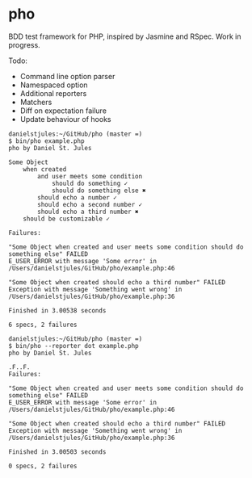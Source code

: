 pho
===

BDD test framework for PHP, inspired by Jasmine and RSpec. Work in progress.

Todo:

 * Command line option parser
 * Namespaced option
 * Additional reporters
 * Matchers
 * Diff on expectation failure
 * Update behaviour of hooks

```
danielstjules:~/GitHub/pho (master =)
$ bin/pho example.php
pho by Daniel St. Jules

Some Object
    when created
        and user meets some condition
            should do something ✓
            should do something else ✖
        should echo a number ✓
        should echo a second number ✓
        should echo a third number ✖
    should be customizable ✓

Failures:

"Some Object when created and user meets some condition should do something else" FAILED
E_USER_ERROR with message 'Some error' in /Users/danielstjules/GitHub/pho/example.php:46

"Some Object when created should echo a third number" FAILED
Exception with message 'Something went wrong' in /Users/danielstjules/GitHub/pho/example.php:36

Finished in 3.00538 seconds

6 specs, 2 failures
```

```
danielstjules:~/GitHub/pho (master =)
$ bin/pho --reporter dot example.php
pho by Daniel St. Jules

.F..F.
Failures:

"Some Object when created and user meets some condition should do something else" FAILED
E_USER_ERROR with message 'Some error' in /Users/danielstjules/GitHub/pho/example.php:46

"Some Object when created should echo a third number" FAILED
Exception with message 'Something went wrong' in /Users/danielstjules/GitHub/pho/example.php:36

Finished in 3.00503 seconds

0 specs, 2 failures
```
